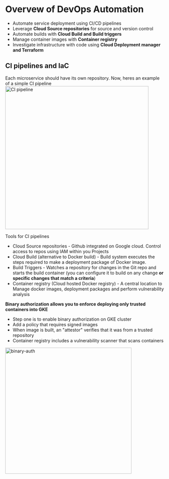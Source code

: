 # Overvew of DevOps Automation
- Automate service deployment using CI/CD pipelines
- Leverage **Cloud Source repositories** for source and version control
- Automate builds with **Cloud Build and Build triggers**
- Manage container images with **Container registry**
- Investigate infrastructure with code using **Cloud Deployment manager and Terraform**

## CI pipelines and IaC

Each microservice should have its own repository. Now, heres an example of a simple CI pipeline
<img width="454" alt="CI pipeline" src="https://user-images.githubusercontent.com/40435982/128040355-f8e1696d-c3f5-4e83-9ac9-409af7f99e4e.PNG">

Tools for CI pipelines
- Cloud Source repositories - Github integrated on Google cloud. Control access to repos using IAM within you Projects
- Cloud Build (alternative to Docker build) - Build system executes the steps required to make a deployment package of Docker image. 
- Build Triggers - Watches a repository for changes in the Git repo and starts the build container (you can configure it to build on any change **or specific changes that match a criteria**)
- Container registry (Cloud hosted Docker registry) -  A central location to Manage docker images, deployment packages and perform vulnerability analysis

**Binary authorization allows you to enforce deploying only trusted containers into GKE**
- Step one is to enable binary authorization on GKE cluster
- Add a policy that requires signed images
- When image is built, an "attestor" verifies that it was from a trusted repository 
- Container registry includes a vulnerability scanner that scans containers
<img width="400" height="400" alt="binary-auth" src="https://user-images.githubusercontent.com/40435982/128042228-e77fe917-9845-463b-95c2-5cf1becdceae.PNG">
